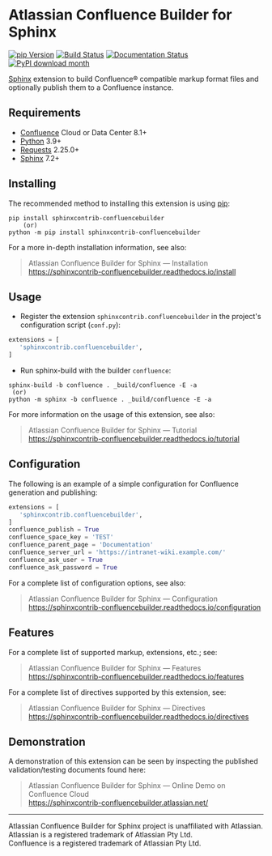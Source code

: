 # Atlassian Confluence Builder for Sphinx

[![pip Version](https://badgen.net/pypi/v/sphinxcontrib-confluencebuilder?label=PyPI)](https://pypi.python.org/pypi/sphinxcontrib-confluencebuilder)
[![Build Status](https://github.com/sphinx-contrib/confluencebuilder/actions/workflows/build.yml/badge.svg)](https://github.com/sphinx-contrib/confluencebuilder/actions/workflows/build.yml) 
[![Documentation Status](https://img.shields.io/readthedocs/sphinxcontrib-confluencebuilder?label=Documentation)](https://sphinxcontrib-confluencebuilder.readthedocs.io/) 
[![PyPI download month](https://img.shields.io/pypi/dm/sphinxcontrib-confluencebuilder.svg?label=Downloads)](https://pypi.python.org/pypi/sphinxcontrib-confluencebuilder/) 

[Sphinx][sphinx] extension to build Confluence® compatible markup format
files and optionally publish them to a Confluence instance.

## Requirements

* [Confluence][confluence] Cloud or Data Center 8.1+
* [Python][python] 3.9+
* [Requests][requests] 2.25.0+
* [Sphinx][sphinx] 7.2+

## Installing

The recommended method to installing this extension is using [pip][pip]:

```shell
pip install sphinxcontrib-confluencebuilder
    (or)
python -m pip install sphinxcontrib-confluencebuilder
```

For a more in-depth installation information, see also:

> Atlassian Confluence Builder for Sphinx — Installation \
> https://sphinxcontrib-confluencebuilder.readthedocs.io/install

## Usage

- Register the extension `sphinxcontrib.confluencebuilder` in the project's
  configuration script (`conf.py`):

```python
extensions = [
   'sphinxcontrib.confluencebuilder',
]
```

- Run sphinx-build with the builder `confluence`:

```shell
sphinx-build -b confluence . _build/confluence -E -a
 (or)
python -m sphinx -b confluence . _build/confluence -E -a
```

For more information on the usage of this extension, see also:

> Atlassian Confluence Builder for Sphinx — Tutorial \
> https://sphinxcontrib-confluencebuilder.readthedocs.io/tutorial

## Configuration

The following is an example of a simple configuration for Confluence generation
and publishing:

```python
extensions = [
   'sphinxcontrib.confluencebuilder',
]
confluence_publish = True
confluence_space_key = 'TEST'
confluence_parent_page = 'Documentation'
confluence_server_url = 'https://intranet-wiki.example.com/'
confluence_ask_user = True
confluence_ask_password = True
```

For a complete list of configuration options, see also:

> Atlassian Confluence Builder for Sphinx — Configuration \
> https://sphinxcontrib-confluencebuilder.readthedocs.io/configuration

## Features

For a complete list of supported markup, extensions, etc.; see:

> Atlassian Confluence Builder for Sphinx — Features \
> https://sphinxcontrib-confluencebuilder.readthedocs.io/features

For a complete list of directives supported by this extension, see:

> Atlassian Confluence Builder for Sphinx — Directives \
> https://sphinxcontrib-confluencebuilder.readthedocs.io/directives

## Demonstration

A demonstration of this extension can be seen by inspecting the published
validation/testing documents found here:

> Atlassian Confluence Builder for Sphinx — Online Demo on Confluence Cloud \
> https://sphinxcontrib-confluencebuilder.atlassian.net/

----

Atlassian Confluence Builder for Sphinx project is unaffiliated with Atlassian.\
Atlassian is a registered trademark of Atlassian Pty Ltd.\
Confluence is a registered trademark of Atlassian Pty Ltd.


[confluence]: https://www.atlassian.com/software/confluence
[pip]: https://pip.pypa.io/
[python]: https://www.python.org/
[requests]: https://pypi.python.org/pypi/requests
[sphinx]: https://www.sphinx-doc.org/
